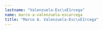 ```yaml
---
lastname: "Valenzuela-Esc\xE1rcega"
name: marco-a-valenzuela-escarcega
title: "Marco A. Valenzuela-Esc\xE1rcega"
---
```

